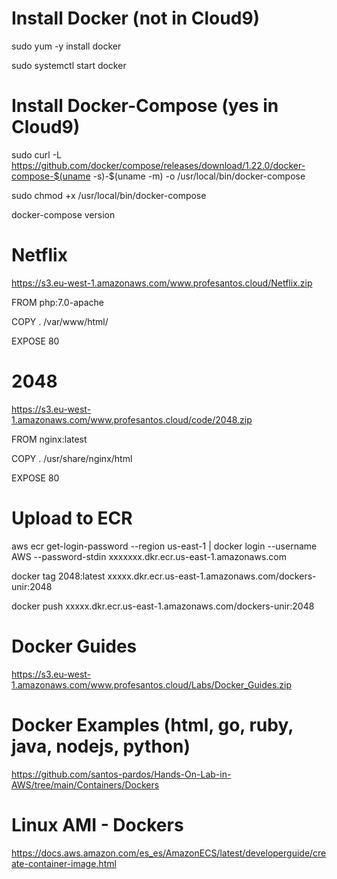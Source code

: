 
# Install Docker (not in Cloud9)

sudo yum -y install docker 

sudo systemctl start docker

# Install Docker-Compose (yes in Cloud9)

sudo curl -L https://github.com/docker/compose/releases/download/1.22.0/docker-compose-$(uname -s)-$(uname -m) -o /usr/local/bin/docker-compose

sudo chmod +x /usr/local/bin/docker-compose

docker-compose version

# Netflix

https://s3.eu-west-1.amazonaws.com/www.profesantos.cloud/Netflix.zip

FROM php:7.0-apache

COPY . /var/www/html/

EXPOSE 80

# 2048

https://s3.eu-west-1.amazonaws.com/www.profesantos.cloud/code/2048.zip    

FROM nginx:latest

COPY . /usr/share/nginx/html

EXPOSE 80


# Upload to ECR

aws ecr get-login-password --region us-east-1 | docker login --username AWS --password-stdin xxxxxxx.dkr.ecr.us-east-1.amazonaws.com

docker tag 2048:latest xxxxx.dkr.ecr.us-east-1.amazonaws.com/dockers-unir:2048

docker push  xxxxx.dkr.ecr.us-east-1.amazonaws.com/dockers-unir:2048


# Docker Guides

https://s3.eu-west-1.amazonaws.com/www.profesantos.cloud/Labs/Docker_Guides.zip

# Docker Examples (html, go, ruby, java, nodejs, python)

https://github.com/santos-pardos/Hands-On-Lab-in-AWS/tree/main/Containers/Dockers


#  Linux AMI - Dockers

https://docs.aws.amazon.com/es_es/AmazonECS/latest/developerguide/create-container-image.html
